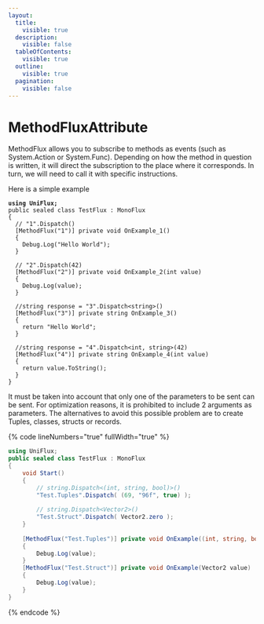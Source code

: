 ```yaml
---
layout:
  title:
    visible: true
  description:
    visible: false
  tableOfContents:
    visible: true
  outline:
    visible: true
  pagination:
    visible: false
---
```


# MethodFluxAttribute

MethodFlux allows you to subscribe to methods as events (such as System.Action or System.Func). Depending on how the method in question is written, it will direct the subscription to the place where it corresponds. In turn, we will need to call it with specific instructions.

Here is a simple example

<pre class="language-csharp" data-line-numbers data-full-width="true"><code class="lang-csharp"><strong>using UniFlux;
</strong>public sealed class TestFlux : MonoFlux 
{
  // "1".Dispatch()
  [MethodFlux("1")] private void OnExample_1()
  {
    Debug.Log("Hello World");
  }

  // "2".Dispatch(42)
  [MethodFlux("2")] private void OnExample_2(int value)
  {
    Debug.Log(value);
  }

  //string response = "3".Dispatch&#x3C;string>()
  [MethodFlux("3")] private string OnExample_3() 
  {
    return "Hello World";
  }

  //string response = "4".Dispatch&#x3C;int, string>(42)  
  [MethodFlux("4")] private string OnExample_4(int value)
  {
    return value.ToString();
  }
}
</code></pre>

It must be taken into account that only one of the parameters to be sent can be sent. For optimization reasons, it is prohibited to include 2 arguments as parameters. The alternatives to avoid this possible problem are to create Tuples, classes, structs or records.

{% code lineNumbers="true" fullWidth="true" %}
```csharp
using UniFlux;
public sealed class TestFlux : MonoFlux 
{
    void Start()
    {
        // string.Dispatch<(int, string, bool)>()
        "Test.Tuples".Dispatch( (69, "96f", true) );
        
        // string.Dispatch<Vector2>()
        "Test.Struct".Dispatch( Vector2.zero );
    }
    
    [MethodFlux("Test.Tuples")] private void OnExample((int, string, bool) value)
    {
        Debug.Log(value);
    }
    [MethodFlux("Test.Struct")] private void OnExample(Vector2 value)
    {
        Debug.Log(value);
    }
}
```
{% endcode %}
